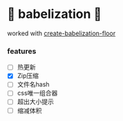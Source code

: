 # 🤡  babelization  🤡

worked with [create-babelization-floor](https://www.npmjs.com/package/create-babelization-floor)
### features
- [ ] 热更新
- [x] Zip压缩
- [ ] 文件名hash
- [ ] css唯一组合器
- [ ] 超出大小提示
- [ ] 缩减体积